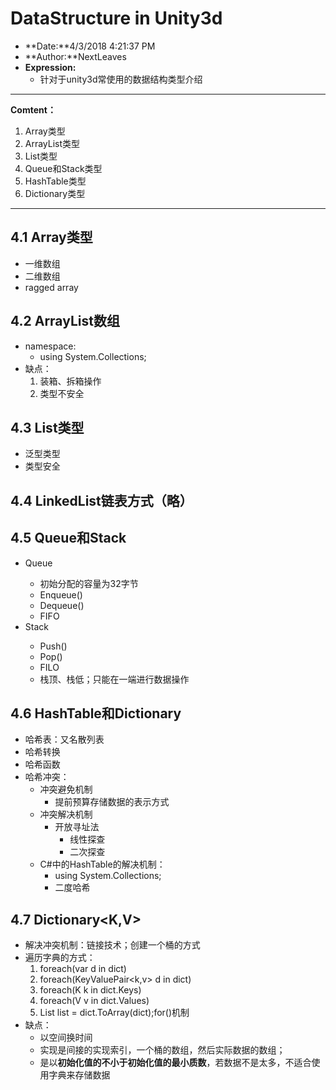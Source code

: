 # DataStructure in Unity3d

* **Date:**4/3/2018 4:21:37 PM 
* **Author:**NextLeaves
* **Expression:** 
	* 针对于unity3d常使用的数据结构类型介绍

---

**Comtent：**

1. Array类型
2. ArrayList类型
3. List<T>类型
4. Queue<T>和Stack<T>类型
5. HashTable类型
6. Dictionary类型

---

## 4.1 Array类型

* 一维数组
* 二维数组
* ragged array

## 4.2 ArrayList数组

* namespace:
	* using System.Collections;
* 缺点：
	1. 装箱、拆箱操作
	2. 类型不安全

## 4.3 List<T>类型

* 泛型类型
* 类型安全

## 4.4 LinkedList<T>链表方式（略）

## 4.5 Queue<T>和Stack<T>

* Queue<T>
	* 初始分配的容量为32字节
	* Enqueue()
	* Dequeue()
	* FIFO
* Stack<T>
	* Push()
	* Pop()
	* FILO
	* 栈顶、栈低；只能在一端进行数据操作

## 4.6 HashTable和Dictionary

* 哈希表：又名散列表
* 哈希转换
* 哈希函数
* 哈希冲突：
	* 冲突避免机制
		* 提前预算存储数据的表示方式
	* 冲突解决机制
		* 开放寻址法
			* 线性探查
			* 二次探查
	* C#中的HashTable的解决机制：
		* using System.Collections;
		* 二度哈希

## 4.7 Dictionary<K,V>

* 解决冲突机制：链接技术；创建一个桶的方式
* 遍历字典的方式：
	1. foreach(var d in dict)
	2. foreach(KeyValuePair<k,v> d in dict)
	3. foreach(K k in dict.Keys)
	4. foreach(V v in dict.Values)
	5. List<V> list = dict.ToArray(dict);for()机制
* 缺点：
	* 以空间换时间
	* 实现是间接的实现索引，一个桶的数组，然后实际数据的数组；
	* 是以**初始化值的不小于初始化值的最小质数**，若数据不是太多，不适合使用字典来存储数据